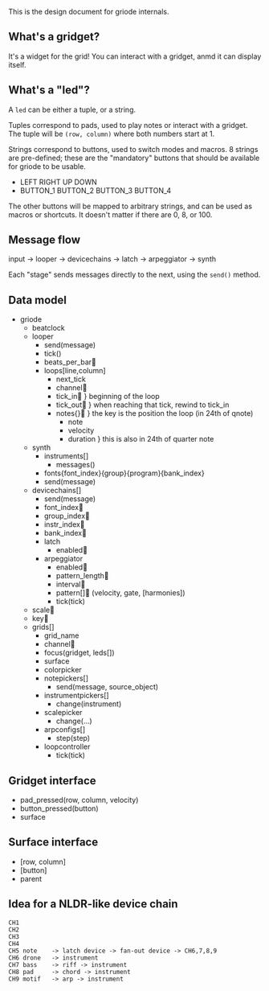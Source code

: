 This is the design document for griode internals.

## What's a gridget?

It's a widget for the grid! You can interact with a gridget, anmd it
can display itself.


## What's a "led"?

A `led` can be either a tuple, or a string.

Tuples correspond to pads, used to play notes or interact with a gridget.
The tuple will be `(row, column)` where both numbers start at 1.

Strings correspond to buttons, used to switch modes and macros.
8 strings are pre-defined; these are the "mandatory" buttons that should
be available for griode to be usable.
- LEFT RIGHT UP DOWN
- BUTTON_1 BUTTON_2 BUTTON_3 BUTTON_4

The other buttons will be mapped to arbitrary strings, and can be used
as macros or shortcuts. It doesn't matter if there are 0, 8, or 100.

## Message flow

input → looper → devicechains → latch → arpeggiator → synth

Each "stage" sends messages directly to the next, using the `send()` method.


## Data model

- griode
  - beatclock
  - looper
    - send(message)
    - tick()
    - beats_per_bar💾
    - loops[line,column]
      - next_tick
      - channel💾
      - tick_in💾    } beginning of the loop
      - tick_out💾   } when reaching that tick, rewind to tick_in
      - notes{}💾    } the key is the position the loop (in 24th of qnote)
        - note
        - velocity
        - duration   } this is also in 24th of quarter note
  - synth
    - instruments[]
      - messages()
    - fonts{font_index}{group}{program}{bank_index}
    - send(message)
  - devicechains[]
    - send(message)
    - font_index💾
    - group_index💾
    - instr_index💾
    - bank_index💾
    - latch
      - enabled💾
    - arpeggiator
      - enabled💾
      - pattern_length💾
      - interval💾
      - pattern[]💾
        (velocity, gate, [harmonies])
      - tick(tick)
  - scale💾
  - key💾
  - grids[]
    - grid_name
    - channel💾
    - focus(gridget, leds[])
    - surface
    - colorpicker
    - notepickers[]
      - send(message, source_object)
    - instrumentpickers[]
      - change(instrument)
    - scalepicker
      - change(...)
    - arpconfigs[]
      - step(step)
    - loopcontroller
      - tick(tick)


## Gridget interface

- pad_pressed(row, column, velocity)
- button_pressed(button)
- surface


## Surface interface

- [row, column]
- [button]
- parent


## Idea for a NLDR-like device chain

```
CH1 
CH2 
CH3
CH4
CH5 note	-> latch device -> fan-out device -> CH6,7,8,9
CH6 drone	-> instrument
CH7 bass	-> riff -> instrument
CH8 pad		-> chord -> instrument
CH9 motif	-> arp -> instrument
```
